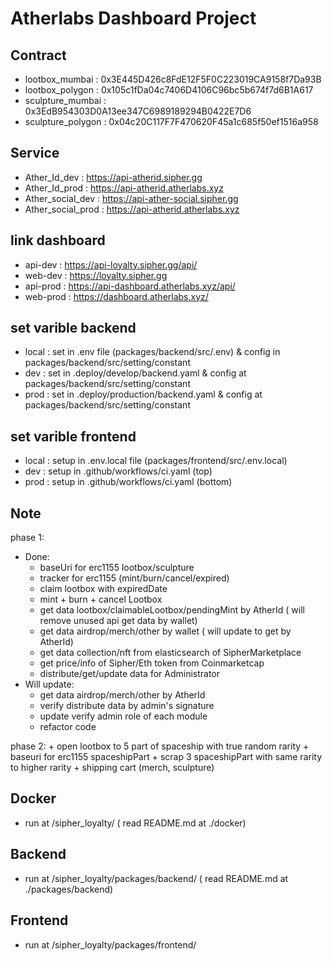 # Atherlabs Dashboard Project

## Contract
- lootbox_mumbai    : 0x3E445D426c8FdE12F5F0C223019CA9158f7Da93B
- lootbox_polygon   : 0x105c1fDa04c7406D4106C96bc5b674f7d6B1A617
- sculpture_mumbai  : 0x3EdB954303D0A13ee347C6989189294B0422E7D6
- sculpture_polygon : 0x04c20C117F7F470620F45a1c685f50ef1516a958

## Service 
- Ather_Id_dev      : https://api-atherid.sipher.gg
- Ather_Id_prod     : https://api-atherid.atherlabs.xyz
- Ather_social_dev  : https://api-ather-social.sipher.gg
- Ather_social_prod : https://api-atherid.atherlabs.xyz

## link dashboard
- api-dev           : https://api-loyalty.sipher.gg/api/
- web-dev           : https://loyalty.sipher.gg
- api-prod          : https://api-dashboard.atherlabs.xyz/api/
- web-prod          : https://dashboard.atherlabs.xyz/

## set varible backend
- local             : set in .env file (packages/backend/src/.env) & config in packages/backend/src/setting/constant
- dev               : set in .deploy/develop/backend.yaml & config at packages/backend/src/setting/constant
- prod              : set in .deploy/production/backend.yaml & config at packages/backend/src/setting/constant


## set varible frontend
- local             : setup in .env.local file (packages/frontend/src/.env.local)
- dev               : setup in .github/workflows/ci.yaml (top)
- prod              : setup in .github/workflows/ci.yaml (bottom)

## Note
phase 1:
- Done:
    + baseUri for erc1155 lootbox/sculpture
    + tracker for erc1155 (mint/burn/cancel/expired)
    + claim lootbox with expiredDate
    + mint + burn + cancel Lootbox
    + get data lootbox/claimableLootbox/pendingMint by AtherId ( will remove unused api get data by wallet)
    + get data airdrop/merch/other by wallet ( will update to get by AtherId)
    + get data collection/nft from elasticsearch of SipherMarketplace 
    + get price/info of Sipher/Eth token from Coinmarketcap
    + distribute/get/update data for Administrator
- Will update:
    + get data airdrop/merch/other by AtherId
    + verify distribute data by admin's signature
    + update verify admin role of each module
    + refactor code 

phase 2:
    + open lootbox to 5 part of spaceship with true random rarity
    + baseuri for erc1155 spaceshipPart
    + scrap 3 spaceshipPart with same rarity to higher rarity 
    + shipping cart (merch, sculpture)

## Docker
- run at /sipher_loyalty/ ( read README.md at ./docker)


## Backend
- run at /sipher_loyalty/packages/backend/ ( read README.md at ./packages/backend)

## Frontend
- run at /sipher_loyalty/packages/frontend/ 
